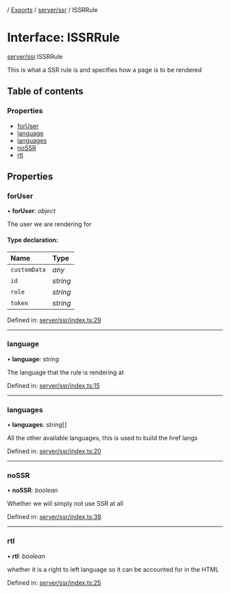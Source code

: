 [](../README.md) / [Exports](../modules.md) / [server/ssr](../modules/server_ssr.md) / ISSRRule

# Interface: ISSRRule

[server/ssr](../modules/server_ssr.md).ISSRRule

This is what a SSR rule is and specifies
how a page is to be rendered

## Table of contents

### Properties

- [forUser](server_ssr.issrrule.md#foruser)
- [language](server_ssr.issrrule.md#language)
- [languages](server_ssr.issrrule.md#languages)
- [noSSR](server_ssr.issrrule.md#nossr)
- [rtl](server_ssr.issrrule.md#rtl)

## Properties

### forUser

• **forUser**: *object*

The user we are rendering for

#### Type declaration:

Name | Type |
:------ | :------ |
`customData` | *any* |
`id` | *string* |
`role` | *string* |
`token` | *string* |

Defined in: [server/ssr/index.ts:29](https://github.com/onzag/itemize/blob/0e9b128c/server/ssr/index.ts#L29)

___

### language

• **language**: *string*

The language that the rule is rendering at

Defined in: [server/ssr/index.ts:15](https://github.com/onzag/itemize/blob/0e9b128c/server/ssr/index.ts#L15)

___

### languages

• **languages**: *string*[]

All the other available languages, this is used to build
the href langs

Defined in: [server/ssr/index.ts:20](https://github.com/onzag/itemize/blob/0e9b128c/server/ssr/index.ts#L20)

___

### noSSR

• **noSSR**: *boolean*

Whether we will simply not use SSR at all

Defined in: [server/ssr/index.ts:38](https://github.com/onzag/itemize/blob/0e9b128c/server/ssr/index.ts#L38)

___

### rtl

• **rtl**: *boolean*

whether it is a right to left language so it
can be accounted for in the HTML

Defined in: [server/ssr/index.ts:25](https://github.com/onzag/itemize/blob/0e9b128c/server/ssr/index.ts#L25)
